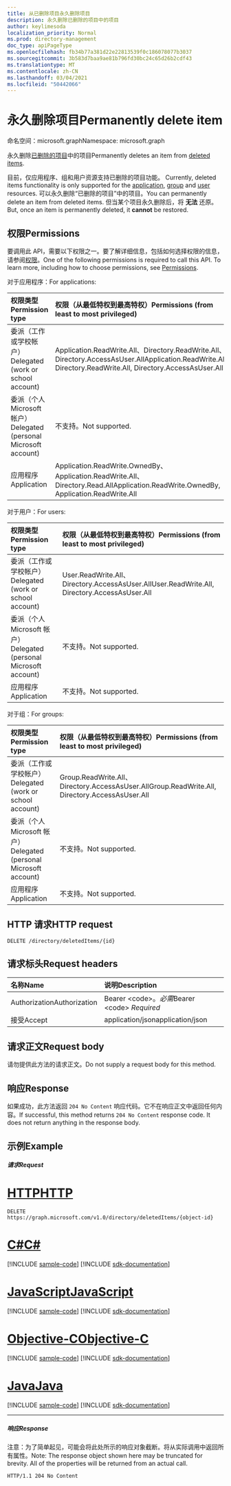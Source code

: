 ```yaml
---
title: 从已删除项目永久删除项目
description: 永久删除已删除的项目中的项目
author: keylimesoda
localization_priority: Normal
ms.prod: directory-management
doc_type: apiPageType
ms.openlocfilehash: fb34b77a381d22e22813539f0c186078077b3037
ms.sourcegitcommit: 3b583d7baa9ae81b796fd30bc24c65d26b2cdf43
ms.translationtype: MT
ms.contentlocale: zh-CN
ms.lasthandoff: 03/04/2021
ms.locfileid: "50442066"
---
```

# <a name="permanently-delete-item"></a><span data-ttu-id="0da30-103">永久删除项目</span><span class="sxs-lookup"><span data-stu-id="0da30-103">Permanently delete item</span></span>

<span data-ttu-id="0da30-104">命名空间：microsoft.graph</span><span class="sxs-lookup"><span data-stu-id="0da30-104">Namespace: microsoft.graph</span></span>

<span data-ttu-id="0da30-105">永久删除[已删除的项目](../resources/directory.md)中的项目</span><span class="sxs-lookup"><span data-stu-id="0da30-105">Permanently deletes an item from [deleted items](../resources/directory.md).</span></span>

<span data-ttu-id="0da30-106">目前，仅应用程序、组和用户资源支持已删除的项目[](../resources/application.md)功能。 [](../resources/group.md) [](../resources/user.md)</span><span class="sxs-lookup"><span data-stu-id="0da30-106">Currently, deleted items functionality is only supported for the [application](../resources/application.md), [group](../resources/group.md) and [user](../resources/user.md) resources.</span></span> <span data-ttu-id="0da30-107">可以永久删除“已删除的项目”中的项目。</span><span class="sxs-lookup"><span data-stu-id="0da30-107">You can permanently delete an item from deleted items.</span></span> <span data-ttu-id="0da30-108">但当某个项目永久删除后，将 **无法** 还原。</span><span class="sxs-lookup"><span data-stu-id="0da30-108">But, once an item is permanently deleted, it **cannot** be restored.</span></span>

## <a name="permissions"></a><span data-ttu-id="0da30-109">权限</span><span class="sxs-lookup"><span data-stu-id="0da30-109">Permissions</span></span>
<span data-ttu-id="0da30-p102">要调用此 API，需要以下权限之一。要了解详细信息，包括如何选择权限的信息，请参阅[权限](/graph/permissions-reference)。</span><span class="sxs-lookup"><span data-stu-id="0da30-p102">One of the following permissions is required to call this API. To learn more, including how to choose permissions, see [Permissions](/graph/permissions-reference).</span></span>

<span data-ttu-id="0da30-112">对于应用程序：</span><span class="sxs-lookup"><span data-stu-id="0da30-112">For applications:</span></span>

|<span data-ttu-id="0da30-113">权限类型</span><span class="sxs-lookup"><span data-stu-id="0da30-113">Permission type</span></span>      | <span data-ttu-id="0da30-114">权限（从最低特权到最高特权）</span><span class="sxs-lookup"><span data-stu-id="0da30-114">Permissions (from least to most privileged)</span></span>              |
|:--------------------|:---------------------------------------------------------|
|<span data-ttu-id="0da30-115">委派（工作或学校帐户）</span><span class="sxs-lookup"><span data-stu-id="0da30-115">Delegated (work or school account)</span></span> | <span data-ttu-id="0da30-116">Application.ReadWrite.All、Directory.ReadWrite.All、Directory.AccessAsUser.All</span><span class="sxs-lookup"><span data-stu-id="0da30-116">Application.ReadWrite.All, Directory.ReadWrite.All, Directory.AccessAsUser.All</span></span>    |
|<span data-ttu-id="0da30-117">委派（个人 Microsoft 帐户）</span><span class="sxs-lookup"><span data-stu-id="0da30-117">Delegated (personal Microsoft account)</span></span> | <span data-ttu-id="0da30-118">不支持。</span><span class="sxs-lookup"><span data-stu-id="0da30-118">Not supported.</span></span>    |
|<span data-ttu-id="0da30-119">应用程序</span><span class="sxs-lookup"><span data-stu-id="0da30-119">Application</span></span> | <span data-ttu-id="0da30-120">Application.ReadWrite.OwnedBy、Application.ReadWrite.All、Directory.Read.All</span><span class="sxs-lookup"><span data-stu-id="0da30-120">Application.ReadWrite.OwnedBy, Application.ReadWrite.All</span></span> |

<span data-ttu-id="0da30-121">对于用户：</span><span class="sxs-lookup"><span data-stu-id="0da30-121">For users:</span></span>

|<span data-ttu-id="0da30-122">权限类型</span><span class="sxs-lookup"><span data-stu-id="0da30-122">Permission type</span></span>      | <span data-ttu-id="0da30-123">权限（从最低特权到最高特权）</span><span class="sxs-lookup"><span data-stu-id="0da30-123">Permissions (from least to most privileged)</span></span>              |
|:--------------------|:---------------------------------------------------------|
|<span data-ttu-id="0da30-124">委派（工作或学校帐户）</span><span class="sxs-lookup"><span data-stu-id="0da30-124">Delegated (work or school account)</span></span> | <span data-ttu-id="0da30-125">User.ReadWrite.All、Directory.AccessAsUser.All</span><span class="sxs-lookup"><span data-stu-id="0da30-125">User.ReadWrite.All, Directory.AccessAsUser.All</span></span> |
|<span data-ttu-id="0da30-126">委派（个人 Microsoft 帐户）</span><span class="sxs-lookup"><span data-stu-id="0da30-126">Delegated (personal Microsoft account)</span></span> | <span data-ttu-id="0da30-127">不支持。</span><span class="sxs-lookup"><span data-stu-id="0da30-127">Not supported.</span></span> |
|<span data-ttu-id="0da30-128">应用程序</span><span class="sxs-lookup"><span data-stu-id="0da30-128">Application</span></span> | <span data-ttu-id="0da30-129">不支持。</span><span class="sxs-lookup"><span data-stu-id="0da30-129">Not supported.</span></span> |

<span data-ttu-id="0da30-130">对于组：</span><span class="sxs-lookup"><span data-stu-id="0da30-130">For groups:</span></span>

|<span data-ttu-id="0da30-131">权限类型</span><span class="sxs-lookup"><span data-stu-id="0da30-131">Permission type</span></span>      | <span data-ttu-id="0da30-132">权限（从最低特权到最高特权）</span><span class="sxs-lookup"><span data-stu-id="0da30-132">Permissions (from least to most privileged)</span></span>              |
|:--------------------|:---------------------------------------------------------|
|<span data-ttu-id="0da30-133">委派（工作或学校帐户）</span><span class="sxs-lookup"><span data-stu-id="0da30-133">Delegated (work or school account)</span></span> | <span data-ttu-id="0da30-134">Group.ReadWrite.All、Directory.AccessAsUser.All</span><span class="sxs-lookup"><span data-stu-id="0da30-134">Group.ReadWrite.All, Directory.AccessAsUser.All</span></span> |
|<span data-ttu-id="0da30-135">委派（个人 Microsoft 帐户）</span><span class="sxs-lookup"><span data-stu-id="0da30-135">Delegated (personal Microsoft account)</span></span> | <span data-ttu-id="0da30-136">不支持。</span><span class="sxs-lookup"><span data-stu-id="0da30-136">Not supported.</span></span>    |
|<span data-ttu-id="0da30-137">应用程序</span><span class="sxs-lookup"><span data-stu-id="0da30-137">Application</span></span> | <span data-ttu-id="0da30-138">不支持。</span><span class="sxs-lookup"><span data-stu-id="0da30-138">Not supported.</span></span> |

## <a name="http-request"></a><span data-ttu-id="0da30-139">HTTP 请求</span><span class="sxs-lookup"><span data-stu-id="0da30-139">HTTP request</span></span>
<!-- { "blockType": "ignored" } -->
```http
DELETE /directory/deletedItems/{id}
```
## <a name="request-headers"></a><span data-ttu-id="0da30-140">请求标头</span><span class="sxs-lookup"><span data-stu-id="0da30-140">Request headers</span></span>
| <span data-ttu-id="0da30-141">名称</span><span class="sxs-lookup"><span data-stu-id="0da30-141">Name</span></span>       | <span data-ttu-id="0da30-142">说明</span><span class="sxs-lookup"><span data-stu-id="0da30-142">Description</span></span>|
|:---------------|:----------|
| <span data-ttu-id="0da30-143">Authorization</span><span class="sxs-lookup"><span data-stu-id="0da30-143">Authorization</span></span>  | <span data-ttu-id="0da30-144">Bearer &lt;code&gt;。*必需*</span><span class="sxs-lookup"><span data-stu-id="0da30-144">Bearer &lt;code&gt; *Required*</span></span>|
| <span data-ttu-id="0da30-145">接受</span><span class="sxs-lookup"><span data-stu-id="0da30-145">Accept</span></span>  | <span data-ttu-id="0da30-146">application/json</span><span class="sxs-lookup"><span data-stu-id="0da30-146">application/json</span></span> |

## <a name="request-body"></a><span data-ttu-id="0da30-147">请求正文</span><span class="sxs-lookup"><span data-stu-id="0da30-147">Request body</span></span>
<span data-ttu-id="0da30-148">请勿提供此方法的请求正文。</span><span class="sxs-lookup"><span data-stu-id="0da30-148">Do not supply a request body for this method.</span></span>

## <a name="response"></a><span data-ttu-id="0da30-149">响应</span><span class="sxs-lookup"><span data-stu-id="0da30-149">Response</span></span>

<span data-ttu-id="0da30-p103">如果成功，此方法返回 `204 No Content` 响应代码。它不在响应正文中返回任何内容。</span><span class="sxs-lookup"><span data-stu-id="0da30-p103">If successful, this method returns `204 No Content` response code. It does not return anything in the response body.</span></span>

## <a name="example"></a><span data-ttu-id="0da30-152">示例</span><span class="sxs-lookup"><span data-stu-id="0da30-152">Example</span></span>
##### <a name="request"></a><span data-ttu-id="0da30-153">请求</span><span class="sxs-lookup"><span data-stu-id="0da30-153">Request</span></span>


# <a name="http"></a>[<span data-ttu-id="0da30-154">HTTP</span><span class="sxs-lookup"><span data-stu-id="0da30-154">HTTP</span></span>](#tab/http)
<!-- {
  "blockType": "request",
  "name": "delete_directory"
}-->
```http
DELETE https://graph.microsoft.com/v1.0/directory/deletedItems/{object-id}
```
# <a name="c"></a>[<span data-ttu-id="0da30-155">C#</span><span class="sxs-lookup"><span data-stu-id="0da30-155">C#</span></span>](#tab/csharp)
[!INCLUDE [sample-code](../includes/snippets/csharp/delete-directory-csharp-snippets.md)]
[!INCLUDE [sdk-documentation](../includes/snippets/snippets-sdk-documentation-link.md)]

# <a name="javascript"></a>[<span data-ttu-id="0da30-156">JavaScript</span><span class="sxs-lookup"><span data-stu-id="0da30-156">JavaScript</span></span>](#tab/javascript)
[!INCLUDE [sample-code](../includes/snippets/javascript/delete-directory-javascript-snippets.md)]
[!INCLUDE [sdk-documentation](../includes/snippets/snippets-sdk-documentation-link.md)]

# <a name="objective-c"></a>[<span data-ttu-id="0da30-157">Objective-C</span><span class="sxs-lookup"><span data-stu-id="0da30-157">Objective-C</span></span>](#tab/objc)
[!INCLUDE [sample-code](../includes/snippets/objc/delete-directory-objc-snippets.md)]
[!INCLUDE [sdk-documentation](../includes/snippets/snippets-sdk-documentation-link.md)]

# <a name="java"></a>[<span data-ttu-id="0da30-158">Java</span><span class="sxs-lookup"><span data-stu-id="0da30-158">Java</span></span>](#tab/java)
[!INCLUDE [sample-code](../includes/snippets/java/delete-directory-java-snippets.md)]
[!INCLUDE [sdk-documentation](../includes/snippets/snippets-sdk-documentation-link.md)]

---

##### <a name="response"></a><span data-ttu-id="0da30-159">响应</span><span class="sxs-lookup"><span data-stu-id="0da30-159">Response</span></span>
<span data-ttu-id="0da30-p104">注意：为了简单起见，可能会将此处所示的响应对象截断。将从实际调用中返回所有属性。</span><span class="sxs-lookup"><span data-stu-id="0da30-p104">Note: The response object shown here may be truncated for brevity. All of the properties will be returned from an actual call.</span></span>
<!-- {
  "blockType": "response",
  "truncated": true
} -->
```http
HTTP/1.1 204 No Content
```

<!-- uuid: 8fcb5dbc-d5aa-4681-8e31-b001d5168d79
2015-10-25 14:57:30 UTC -->
<!-- {
  "type": "#page.annotation",
  "description": "Delete directory",
  "keywords": "",
  "section": "documentation",
  "tocPath": "",
  "suppressions": [
  ]
}-->

